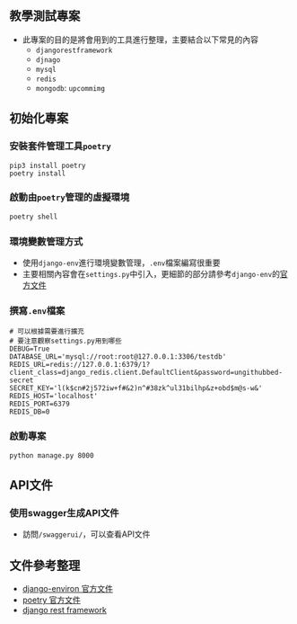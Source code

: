 ## 教學測試專案
* 此專案的目的是將會用到的工具進行整理，主要結合以下常見的內容
  * `djangorestframework`
  * `djnago`
  * `mysql`
  * `redis`
  * `mongodb`: `upcommimg`

## 初始化專案

### 安裝套件管理工具`poetry`
```bash=
pip3 install poetry
poetry install
```

### 啟動由`poetry`管理的虛擬環境
```bash
poetry shell
```

### 環境變數管理方式
* 使用`django-env`進行環境變數管理，`.env`檔案編寫很重要
* 主要相關內容會在`settings.py`中引入，更細節的部分請參考`django-env`的[官方文件](https://django-environ.readthedocs.io/en/latest/getting-started.html)

### 撰寫`.env`檔案
```text=
# 可以根據需要進行擴充
# 要注意觀察settings.py用到哪些
DEBUG=True
DATABASE_URL='mysql://root:root@127.0.0.1:3306/testdb'
REDIS_URL=redis://127.0.0.1:6379/1?client_class=django_redis.client.DefaultClient&password=ungithubbed-secret
SECRET_KEY='l(k$cn#2j572iw+f#&2)n^#38zk^ul31bilhp&z+obd$m@s-w&'
REDIS_HOST='localhost'
REDIS_PORT=6379
REDIS_DB=0
```

### 啟動專案
```python=
python manage.py 8000
```

## API文件

### 使用swagger生成API文件
* 訪問`/swaggerui/`，可以查看API文件


## 文件參考整理

* [django-environ 官方文件](https://django-environ.readthedocs.io/en/latest/getting-started.html)
* [poetry 官方文件](https://python-poetry.org/docs/)
* [django rest framework](https://www.django-rest-framework.org/)